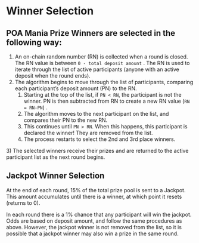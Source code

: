 # Winner Selection

## POA Mania Prize Winners are selected in the following way:

1. An on-chain random number \(RN\) is collected when a round is closed. The RN value is between `0 - total deposit amount` . The RN is used to iterate through the list of active participants \(anyone with an active deposit when the round ends\).
2. The algorithm begins to move through the list of participants, comparing each participant’s deposit amount \(PN\) to the RN.
   1. Starting at the top of the list, if `PN < RN`, the participant is not the winner. PN is then subtracted from RN to create a new RN value \(`RN = RN-PN`\) .
   2. The algorithm moves to the next participant on the list, and compares their PN to the new RN.
   3. This continues until `PN > RN`. When this happens, this participant is declared the winner! They are removed from the list.
   4. The process restarts to select the 2nd and 3rd place winners.

3\) The selected winners receive their prizes and are returned to the active participant list as the next round begins.

## Jackpot Winner Selection

At the end of each round, 15% of the total prize pool is sent to a Jackpot. This amount accumulates until there is a winner, at which point it resets \(returns to 0\).  

In each round there is a 1% chance that any participant will win the jackpot. Odds are based on deposit amount, and follow the same procedures as above. However, the jackpot winner is not removed from the list, so it is possible that a jackpot winner may also win a prize in the same round.


